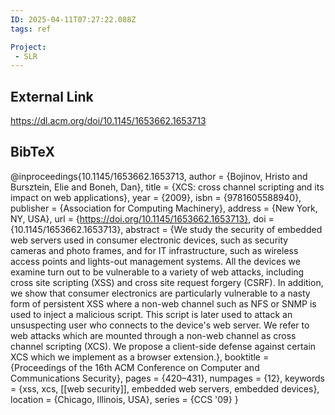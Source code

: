 ```yaml
---
ID: 2025-04-11T07:27:22.088Z
tags: ref

Project:
 - SLR
---
```

## External Link

https://dl.acm.org/doi/10.1145/1653662.1653713

## BibTeX

@inproceedings{10.1145/1653662.1653713, author = {Bojinov, Hristo and Bursztein, Elie and Boneh, Dan}, title = {XCS: cross channel scripting and its impact on web applications}, year = {2009}, isbn = {9781605588940}, publisher = {Association for Computing Machinery}, address = {New York, NY, USA}, url = {https://doi.org/10.1145/1653662.1653713}, doi = {10.1145/1653662.1653713}, abstract = {We study the security of embedded web servers used in consumer electronic devices, such as security cameras and photo frames, and for IT infrastructure, such as wireless access points and lights-out management systems. All the devices we examine turn out to be vulnerable to a variety of web attacks, including cross site scripting (XSS) and cross site request forgery (CSRF). In addition, we show that consumer electronics are particularly vulnerable to a nasty form of persistent XSS where a non-web channel such as NFS or SNMP is used to inject a malicious script. This script is later used to attack an unsuspecting user who connects to the device's web server. We refer to web attacks which are mounted through a non-web channel as cross channel scripting (XCS). We propose a client-side defense against certain XCS which we implement as a browser extension.}, booktitle = {Proceedings of the 16th ACM Conference on Computer and Communications Security}, pages = {420–431}, numpages = {12}, keywords = {xss, xcs, [[web security]], embedded web servers, embedded devices}, location = {Chicago, Illinois, USA}, series = {CCS '09} }
